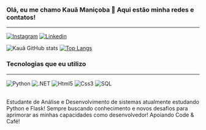 ### Olá, eu me chamo Kauã Maniçoba 👋 Aqui estão minha redes e contatos!
-----
 [![Instagram](https://img.shields.io/badge/Instagram-E4405F?style=for-the-badge&logo=instagram&logoColor=white)](https://www.instagram.com/krm_013/) [![Linkedin](https://img.shields.io/badge/LinkedIn-0077B5?style=for-the-badge&logo=linkedin&logoColor=white)](https://www.linkedin.com/in/kau%C3%A3-rodrigues241202/) 

![Kauã GitHub stats](https://github-readme-stats.vercel.app/api?username=KauaManicoba907&show_icons=true&theme=dracula)
[![Top Langs](https://github-readme-stats.vercel.app/api/top-langs/?username=KauaManicoba907)](https://github.com/anuraghazra/github-readme-stats)

### Tecnologias que eu utilizo
----
<div style="display: inline_block">
<img align ="center" alt="Python" src="https://img.shields.io/badge/Python-3776AB?style=for-the-badge&logo=python&logoColor=white"/>
 <img align ="center" alt=".NET" src="https://img.shields.io/badge/.NET-5C2D91?style=for-the-badge&logo=.net&logoColor=white"/>
<img align ="center" alt="Html5" src="https://img.shields.io/badge/HTML5-E34F26?style=for-the-badge&logo=html5&logoColor=white"/>
<img align ="center" alt="Css3" src="https://img.shields.io/badge/CSS3-1572B6?style=for-the-badge&logo=css3&logoColor=white"/>
<img align ="center" alt="SQL" src="https://img.shields.io/badge/MySQL-00000F?style=for-the-badge&logo=mysql&logoColor=white"/>
</div><br>

Estudante de Análise e Desenvolvimento de sistemas atualmente estudando Python e Flask! Sempre buscando conhecimento e novos desafios para aprimorar as minhas capacidades como desenvolvedor!
Apoiando Code & Café!
